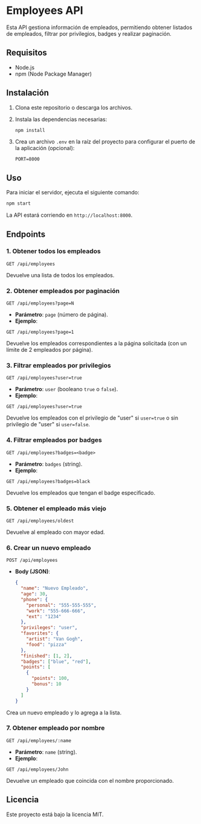 
# Employees API

Esta API gestiona información de empleados, permitiendo obtener listados de empleados, filtrar por privilegios, badges y realizar paginación.

## Requisitos

- Node.js
- npm (Node Package Manager)

## Instalación

1. Clona este repositorio o descarga los archivos.
2. Instala las dependencias necesarias:

   ```bash
   npm install
   ```

3. Crea un archivo `.env` en la raíz del proyecto para configurar el puerto de la aplicación (opcional):

   ```
   PORT=8000
   ```

## Uso

Para iniciar el servidor, ejecuta el siguiente comando:

```bash
npm start
```

La API estará corriendo en `http://localhost:8000`.

## Endpoints

### 1. Obtener todos los empleados

```http
GET /api/employees
```

Devuelve una lista de todos los empleados.

### 2. Obtener empleados por paginación

```http
GET /api/employees?page=N
```

- **Parámetro**: `page` (número de página).
- **Ejemplo**:

```http
GET /api/employees?page=1
```

Devuelve los empleados correspondientes a la página solicitada (con un límite de 2 empleados por página).

### 3. Filtrar empleados por privilegios

```http
GET /api/employees?user=true
```

- **Parámetro**: `user` (booleano `true` o `false`).
- **Ejemplo**:

```http
GET /api/employees?user=true
```

Devuelve los empleados con el privilegio de "user" si `user=true` o sin privilegio de "user" si `user=false`.

### 4. Filtrar empleados por badges

```http
GET /api/employees?badges=<badge>
```

- **Parámetro**: `badges` (string).
- **Ejemplo**:

```http
GET /api/employees?badges=black
```

Devuelve los empleados que tengan el badge especificado.

### 5. Obtener el empleado más viejo

```http
GET /api/employees/oldest
```

Devuelve al empleado con mayor edad.

### 6. Crear un nuevo empleado

```http
POST /api/employees
```

- **Body (JSON)**:

  ```json
  {
    "name": "Nuevo Empleado",
    "age": 30,
    "phone": {
      "personal": "555-555-555",
      "work": "555-666-666",
      "ext": "1234"
    },
    "privileges": "user",
    "favorites": {
      "artist": "Van Gogh",
      "food": "pizza"
    },
    "finished": [1, 2],
    "badges": ["blue", "red"],
    "points": [
      {
        "points": 100,
        "bonus": 10
      }
    ]
  }
  ```

Crea un nuevo empleado y lo agrega a la lista.

### 7. Obtener empleado por nombre

```http
GET /api/employees/:name
```

- **Parámetro**: `name` (string).
- **Ejemplo**:

```http
GET /api/employees/John
```

Devuelve un empleado que coincida con el nombre proporcionado.

## Licencia

Este proyecto está bajo la licencia MIT.
